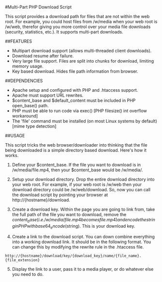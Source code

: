 #Multi-Part PHP Download Script

This script provides a download path for files that are not within the web root. For example, you could
host files from /w/media when your web root is /w/web, therefor giving you more control over your media
file downloads (security, statistics, etc.). It supports multi-part downloads.

##FEATURES

- Multipart download support (allows multi-threaded client downloads). 
- Download resume after failure.
- Very large file support. Files are split into chunks for download, limiting memory usage.
- Key based download. Hides file path information from browser. 

##DEPENDENCIES

- Apache setup and configured with PHP and .htaccess support.
- Apache must support URL rewrites.
- $content_base and $default_content must be included in PHP open_base() path.
- PHP must be able to run code via exec() [PHP filesize() int overflow workaround]
- The 'file' command must be installed (on most Linux systems by default) [mime type detection]

##USAGE

This script tricks the web browser/downloader into thinking that the file being downloaded
is a simple directory based download. Here's how it works.

1. Define your $content_base. If the file you want to download is in /w/media/file.mp4, then your 
$content_base would be /w/media/.

2. Setup your download directory. Drop the entire download directory into your web root. For example, if
your web root is /w/web then your download directory could be /w/web/download. So, now you can call the 
download script by pointing your browser at http://{hostname}/download.

3. Create a download key. Within the page you are going to link from, take the full path of the file you
want to download, remove the $content_base (i.e. /w/media/file.mp4 becomes file.mp4) and encode the string 
in PHP with base64_encode($string). This is your download key. 

4. Create a link to the download script. You can down combine everything into a working download link. 
It should be in the following format. You can change this by modifying the rewrite rule in the .htaccess
file.
`````````````````````````````````````````````````````````````````````````````
http://{hostname}/download/key/{download_key}/name/{file_name}.{file_extension}
`````````````````````````````````````````````````````````````````````````````

5. Display the link to a user, pass it to a media player, or do whatever else you need to do. 